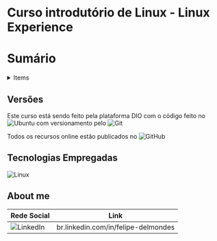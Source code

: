 ﻿# Curso introdutório de Linux - Linux Experience

# Sumário

<details> <summary>Items</summary>
  
- [Versões](#-Versões)
  
- [Tecnologias Empregadas](#-Tecnologias-Empregadas)
  
- [About Me](#-About-me)


</details>

## Versões

Este curso está sendo feito pela plataforma DIO com o código feito no ![Ubuntu](https://img.shields.io/badge/Ubuntu-E95420?style=for-the-badge&logo=ubuntu&logoColor=white) com versionamento pelo ![Git](https://img.shields.io/badge/git-%23F05033.svg?style=for-the-badge&logo=git&logoColor=white)

Todos os recursos online estão publicados no ![GitHub](https://img.shields.io/badge/github-%23121011.svg?style=for-the-badge&logo=github&logoColor=white)


## Tecnologias Empregadas

![Linux](https://img.shields.io/badge/Linux-FCC624?style=for-the-badge&logo=linux&logoColor=black)

## About me


| Rede Social   | Link      |    
| ------- | --------------------- | 
| ![LinkedIn](https://img.shields.io/badge/linkedin-%230077B5.svg?style=for-the-badge&logo=linkedin&logoColor=white)| br.linkedin.com/in/felipe-delmondes


